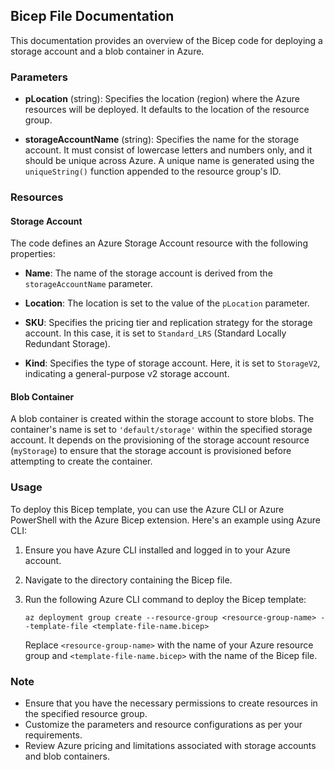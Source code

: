 ## Bicep File Documentation

This documentation provides an overview of the Bicep code for deploying a storage account and a blob container in Azure.

### Parameters

- **pLocation** (string): Specifies the location (region) where the Azure resources will be deployed. It defaults to the location of the resource group.
  
- **storageAccountName** (string): Specifies the name for the storage account. It must consist of lowercase letters and numbers only, and it should be unique across Azure. A unique name is generated using the `uniqueString()` function appended to the resource group's ID.

### Resources

#### Storage Account

The code defines an Azure Storage Account resource with the following properties:

- **Name**: The name of the storage account is derived from the `storageAccountName` parameter.
  
- **Location**: The location is set to the value of the `pLocation` parameter.
  
- **SKU**: Specifies the pricing tier and replication strategy for the storage account. In this case, it is set to `Standard_LRS` (Standard Locally Redundant Storage).
  
- **Kind**: Specifies the type of storage account. Here, it is set to `StorageV2`, indicating a general-purpose v2 storage account.

#### Blob Container

A blob container is created within the storage account to store blobs. The container's name is set to `'default/storage'` within the specified storage account. It depends on the provisioning of the storage account resource (`myStorage`) to ensure that the storage account is provisioned before attempting to create the container.

### Usage

To deploy this Bicep template, you can use the Azure CLI or Azure PowerShell with the Azure Bicep extension. Here's an example using Azure CLI:

1. Ensure you have Azure CLI installed and logged in to your Azure account.
2. Navigate to the directory containing the Bicep file.
3. Run the following Azure CLI command to deploy the Bicep template:

   ```az deployment group create --resource-group <resource-group-name> --template-file <template-file-name.bicep>```

   Replace `<resource-group-name>` with the name of your Azure resource group and `<template-file-name.bicep>` with the name of the Bicep file.

### Note

- Ensure that you have the necessary permissions to create resources in the specified resource group.
- Customize the parameters and resource configurations as per your requirements.
- Review Azure pricing and limitations associated with storage accounts and blob containers.